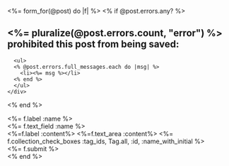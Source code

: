 <%= form_for(@post) do |f| %>
  <% if @post.errors.any? %>
    <div id="error_explanation">
      <h2><%= pluralize(@post.errors.count, "error") %> prohibited this post from being saved:</h2>

      <ul>
      <% @post.errors.full_messages.each do |msg| %>
        <li><%= msg %></li>
      <% end %>
      </ul>
    </div>
  <% end %>

  <div class="field">
    <%= f.label :name %><br>
    <%= f.text_field :name %><br>
    <%=f.label :content%>
    <%=f.text_area :content%>
    <%= f.collection_check_boxes :tag_ids, Tag.all, :id, :name_with_initial %>
  </div>

  <div class="actions">
    <%= f.submit %>
  </div>
<% end %>
